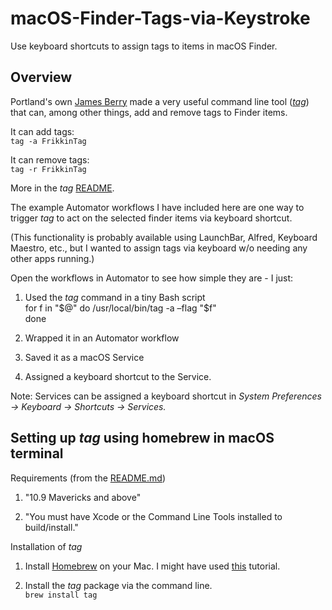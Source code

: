 # macOS-Finder-Tags-via-Keystroke  
Use keyboard shortcuts to assign tags to items in macOS Finder.

## Overview  
Portland's own [James Berry](https://github.com/jdberry) made a very useful command line tool (_[tag](https://github.com/jdberry/tag)_) that can, among other things, add and remove tags to Finder items.  

It can add tags:  
`tag -a FrikkinTag`  

It can remove tags:  
`tag -r FrikkinTag`

More in the _tag_ [README](https://github.com/jdberry/tag).  

The example Automator workflows I have included here are one way to trigger _tag_ to act on the selected finder items via keyboard shortcut.  

(This functionality is probably available using LaunchBar, Alfred, Keyboard Maestro, etc., but I wanted to assign tags via keyboard w/o needing any other apps running.)  


Open the workflows in Automator to see how simple they are - I just:  
1. Used the _tag_ command in a tiny Bash script  
    for f in "$@"  
    do  
    /usr/local/bin/tag -a –flag "$f"  
    done  

2. Wrapped it in an Automator workflow  
3. Saved it as a macOS Service  
4. Assigned a keyboard shortcut to the Service.  

Note: Services can be assigned a keyboard shortcut in _System Preferences -> Keyboard -> Shortcuts -> Services._  


## Setting up _tag_ using homebrew in macOS terminal  
Requirements (from the [README.md](https://github.com/jdberry/tag/blob/master/README.md))  
1. "10.9 Mavericks and above"  

2. "You must have Xcode or the Command Line Tools installed to build/install."

Installation of _tag_  
1. Install [Homebrew](https://github.com/Homebrew/brew/) on your Mac. 
	I might have used [this](https://www.moncefbelyamani.com/how-to-install-xcode-homebrew-git-rvm-ruby-on-mac/) tutorial.  

2. Install the _tag_ package via the command line.  
`brew install tag`  

